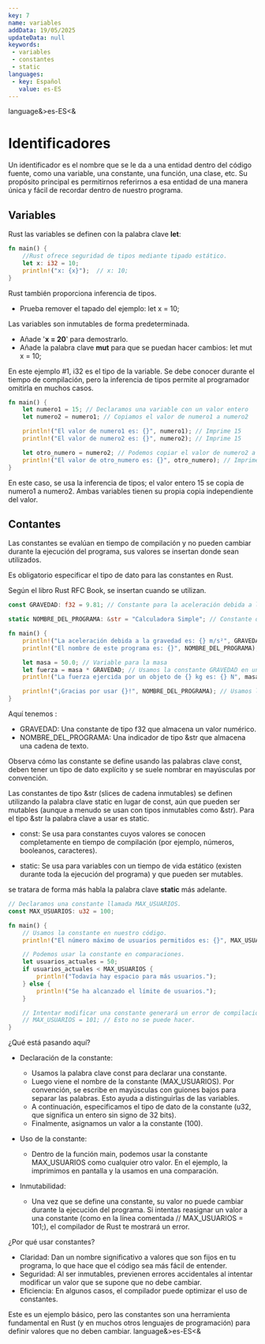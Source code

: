 ```yaml
---
key: 7
name: variables
addData: 19/05/2025
updateData: null
keywords: 
 - variables
 - constantes
 - static
languages:
 - key: Español
   value: es-ES
---
```

language&>es-ES<&
# Identificadores

Un identificador es el nombre que se le da a una entidad dentro del código fuente, como una variable, una constante, una función, una clase, etc. Su propósito principal es permitirnos referirnos a esa entidad de una manera única y fácil de recordar dentro de nuestro programa.

## Variables

Rust las variables se definen con la palabra clave **let**:

```rust
fn main() {
    //Rust ofrece seguridad de tipos mediante tipado estático.
    let x: i32 = 10;
    println!("x: {x}");  // x: 10;
}
```
Rust también proporciona inferencia de tipos.
- Prueba remover el tapado del ejemplo: let x = 10;

Las variables son inmutables de forma predeterminada.
- Añade '**x = 20**' para demostrarlo. 
- Añade la palabra clave **mut** para que se puedan hacer cambios: let mut x = 10;

En este ejemplo #1, i32 es el tipo de la variable. Se debe conocer durante el tiempo de compilación, pero la inferencia de tipos permite al programador omitirla en muchos casos.

```rust
fn main() {
    let numero1 = 15; // Declaramos una variable con un valor entero
    let numero2 = numero1; // Copiamos el valor de numero1 a numero2

    println!("El valor de numero1 es: {}", numero1); // Imprime 15
    println!("El valor de numero2 es: {}", numero2); // Imprime 15

    let otro_numero = numero2; // Podemos copiar el valor de numero2 a otra variable también
    println!("El valor de otro_numero es: {}", otro_numero); // Imprime 15
}
```

En este caso, se usa la inferencia de tipos; el valor entero 15 se copia de numero1 a numero2. Ambas variables tienen su propia copia independiente del valor.

## Contantes

Las constantes se evalúan en tiempo de compilación y no pueden cambiar durante la ejecución del programa, sus valores se insertan donde sean utilizados.

Es obligatorio especificar el tipo de dato para las constantes en Rust.

Según el libro Rust RFC Book, se insertan cuando se utilizan.

```rust
const GRAVEDAD: f32 = 9.81; // Constante para la aceleración debida a la gravedad (punto flotante)

static NOMBRE_DEL_PROGRAMA: &str = "Calculadora Simple"; // Constante de cadena para el nombre del programa

fn main() {
    println!("La aceleración debida a la gravedad es: {} m/s²", GRAVEDAD);
    println!("El nombre de este programa es: {}", NOMBRE_DEL_PROGRAMA);

    let masa = 50.0; // Variable para la masa
    let fuerza = masa * GRAVEDAD; // Usamos la constante GRAVEDAD en un cálculo
    println!("La fuerza ejercida por un objeto de {} kg es: {} N", masa, fuerza);

    println!("¡Gracias por usar {}!", NOMBRE_DEL_PROGRAMA); // Usamos la constante NOMBRE_DEL_PROGRAMA
}
```

Aquí tenemos :
 * GRAVEDAD: Una constante de tipo f32 que almacena un valor numérico.
 * NOMBRE_DEL_PROGRAMA: Una indicador de tipo &str que almacena una cadena de texto.

Observa cómo las constante se define usando las palabras clave const, deben tener un tipo de dato explícito y se suele nombrar en mayúsculas por convención.

Las constantes de tipo &str (slices de cadena inmutables) se definen utilizando la palabra clave static en lugar de const, aún que pueden ser mutables (aunque a menudo se usan con tipos inmutables como &str). Para el tipo &str la palabra clave a usar es static.

 * const: Se usa para constantes cuyos valores se conocen completamente en tiempo de compilación (por ejemplo, números, booleanos, caracteres).

 * static: Se usa para variables con un tiempo de vida estático (existen durante toda la ejecución del programa) y que pueden ser mutables.

se tratara de forma más habla la palabra clave **static** más adelante.

```rust
// Declaramos una constante llamada MAX_USUARIOS.
const MAX_USUARIOS: u32 = 100;

fn main() {
    // Usamos la constante en nuestro código.
    println!("El número máximo de usuarios permitidos es: {}", MAX_USUARIOS);

    // Podemos usar la constante en comparaciones.
    let usuarios_actuales = 50;
    if usuarios_actuales < MAX_USUARIOS {
        println!("Todavía hay espacio para más usuarios.");
    } else {
        println!("Se ha alcanzado el límite de usuarios.");
    }

    // Intentar modificar una constante generará un error de compilación.
    // MAX_USUARIOS = 101; // Esto no se puede hacer.
}
```

¿Qué está pasando aquí?
 * Declaración de la constante:
   * Usamos la palabra clave const para declarar una constante.
   * Luego viene el nombre de la constante (MAX_USUARIOS). Por convención, se escribe en mayúsculas con guiones bajos para separar las palabras. Esto ayuda a distinguirlas de las variables.
   * A continuación, especificamos el tipo de dato de la constante (u32, que significa un entero sin signo de 32 bits). 
   * Finalmente, asignamos un valor a la constante (100).
 * Uso de la constante:
   * Dentro de la función main, podemos usar la constante MAX_USUARIOS como cualquier otro valor. En el ejemplo, la imprimimos en pantalla y la usamos en una comparación.

 * Inmutabilidad:
   * Una vez que se define una constante, su valor no puede cambiar durante la ejecución del programa. Si intentas reasignar un valor a una constante (como en la línea comentada // MAX_USUARIOS = 101;), el compilador de Rust te mostrará un error.

¿Por qué usar constantes?
 * Claridad: Dan un nombre significativo a valores que son fijos en tu programa, lo que hace que el código sea más fácil de entender.
 * Seguridad: Al ser inmutables, previenen errores accidentales al intentar modificar un valor que se supone que no debe cambiar.
 * Eficiencia: En algunos casos, el compilador puede optimizar el uso de constantes.

Este es un ejemplo básico, pero las constantes son una herramienta fundamental en Rust (y en muchos otros lenguajes de programación) para definir valores que no deben cambiar.
language&>es-ES<&